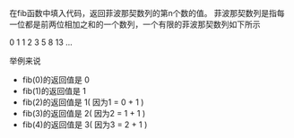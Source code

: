 在fib函数中填入代码，返回菲波那契数列的第n个数的值。
菲波那契数列是指每一位都是前两位相加之和的一个数列，一个有限的菲波那契数列如下所示

0 1 1 2 3 5 8 13 ...

举例来说

- fib(0)的返回值是 0
- fib(1)的返回值是 1
- fib(2)的返回值是 1( 因为1 = 0 + 1 )
- fib(3)的返回值是 2( 因为2 = 1 + 1 )
- fib(4)的返回值是 3( 因为3 = 2 + 1 )

